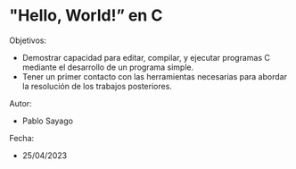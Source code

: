 # "Hello, World!” en C
Objetivos:
- Demostrar capacidad para editar, compilar, y ejecutar programas C mediante el
desarrollo de un programa simple.
- Tener un primer contacto con las herramientas necesarias para abordar la resolución
de los trabajos posteriores.

Autor: 
- Pablo Sayago

Fecha: 
- 25/04/2023
